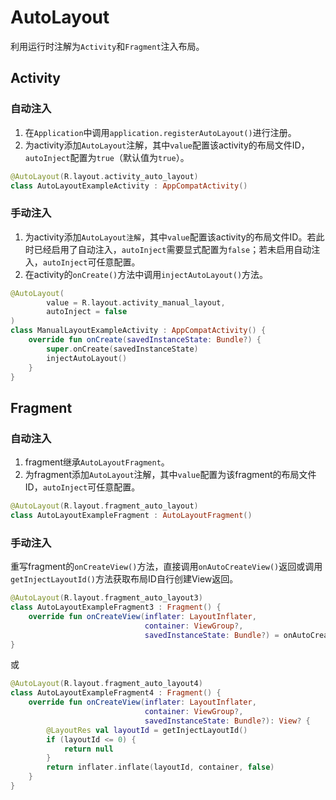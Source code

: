 # AutoLayout

利用运行时注解为`Activity`和`Fragment`注入布局。

## Activity

### 自动注入

1. 在`Application`中调用`application.registerAutoLayout()`进行注册。
2. 为activity添加`AutoLayout`注解，其中`value`配置该activity的布局文件ID，`autoInject`配置为`true`（默认值为`true`）。

```kotlin
@AutoLayout(R.layout.activity_auto_layout)
class AutoLayoutExampleActivity : AppCompatActivity()
```

### 手动注入

1. 为activity添加`AutoLayout注解`，其中`value`配置该activity的布局文件ID。若此时已经启用了自动注入，`autoInject`需要显式配置为`false`；若未启用自动注入，`autoInject`可任意配置。
2. 在activity的`onCreate()`方法中调用`injectAutoLayout()`方法。

```kotlin
@AutoLayout(
        value = R.layout.activity_manual_layout,
        autoInject = false
)
class ManualLayoutExampleActivity : AppCompatActivity() {
    override fun onCreate(savedInstanceState: Bundle?) {
        super.onCreate(savedInstanceState)
        injectAutoLayout()
    }
}
```

## Fragment

### 自动注入

1. fragment继承`AutoLayoutFragment`。
2. 为fragment添加`AutoLayout`注解，其中`value`配置为该fragment的布局文件ID，`autoInject`可任意配置。

```kotlin
@AutoLayout(R.layout.fragment_auto_layout)
class AutoLayoutExampleFragment : AutoLayoutFragment()
```

### 手动注入

重写fragment的`onCreateView()`方法，直接调用`onAutoCreateView()`返回或调用`getInjectLayoutId()`方法获取布局ID自行创建View返回。

```kotlin
@AutoLayout(R.layout.fragment_auto_layout3)
class AutoLayoutExampleFragment3 : Fragment() {
    override fun onCreateView(inflater: LayoutInflater,
                              container: ViewGroup?,
                              savedInstanceState: Bundle?) = onAutoCreateView(inflater, container)
}
```
或
```kotlin
@AutoLayout(R.layout.fragment_auto_layout4)
class AutoLayoutExampleFragment4 : Fragment() {
    override fun onCreateView(inflater: LayoutInflater,
                              container: ViewGroup?,
                              savedInstanceState: Bundle?): View? {
        @LayoutRes val layoutId = getInjectLayoutId()
        if (layoutId <= 0) {
            return null
        }
        return inflater.inflate(layoutId, container, false)
    }
}
```

